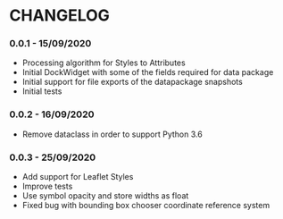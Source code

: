 # CHANGELOG

### 0.0.1 - 15/09/2020

* Processing algorithm for Styles to Attributes
* Initial DockWidget with some of the fields required for data package
* Initial support for file exports of the datapackage snapshots
* Initial tests

### 0.0.2 - 16/09/2020

* Remove dataclass in order to support Python 3.6

### 0.0.3 - 25/09/2020

* Add support for Leaflet Styles
* Improve tests
* Use symbol opacity and store widths as float
* Fixed bug with bounding box chooser coordinate reference system

###
